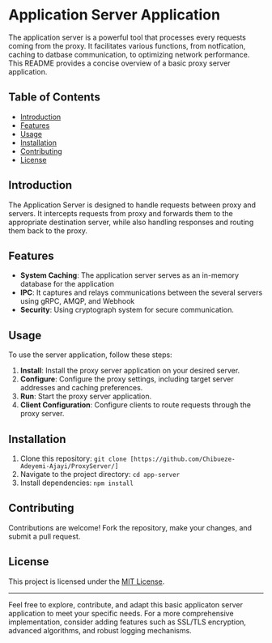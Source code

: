 # Application Server Application

The application server is a powerful tool that processes every requests coming from the proxy. It facilitates various functions, from notfication, caching to datbase communication, to optimizing network performance. This README provides a concise overview of a basic proxy server application.

## Table of Contents

- [Introduction](#introduction)
- [Features](#features)
- [Usage](#usage)
- [Installation](#installation)
- [Contributing](#contributing)
- [License](#license)

## Introduction

The Application Server is designed to handle requests between proxy and servers. It intercepts requests from proxy and forwards them to the appropriate destination server, while also handling responses and routing them back to the proxy.

## Features

- **System Caching**: The application server serves as an in-memory database for the application
- **IPC**: It captures and relays communications between the several servers using gRPC, AMQP, and Webhook
- **Security**: Using cryptograph system for secure communication.

## Usage

To use the server application, follow these steps:

1. **Install**: Install the proxy server application on your desired server.
2. **Configure**: Configure the proxy settings, including target server addresses and caching preferences.
3. **Run**: Start the proxy server application.
4. **Client Configuration**: Configure clients to route requests through the proxy server.

## Installation

1. Clone this repository: `git clone [https://github.com/Chibueze-Adeyemi-Ajayi/ProxyServer/]`
2. Navigate to the project directory: `cd app-server`
3. Install dependencies: `npm install`

## Contributing

Contributions are welcome! Fork the repository, make your changes, and submit a pull request.

## License

This project is licensed under the [MIT License](LICENSE).

---

Feel free to explore, contribute, and adapt this basic applicaton server application to meet your specific needs. For a more comprehensive implementation, consider adding features such as SSL/TLS encryption, advanced algorithms, and robust logging mechanisms.
